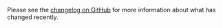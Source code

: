 Please see the [changelog on GitHub](https://github.com/VanOns/laravel-attachment-library/blob/master/CHANGELOG.md) for more
information about what has changed recently.